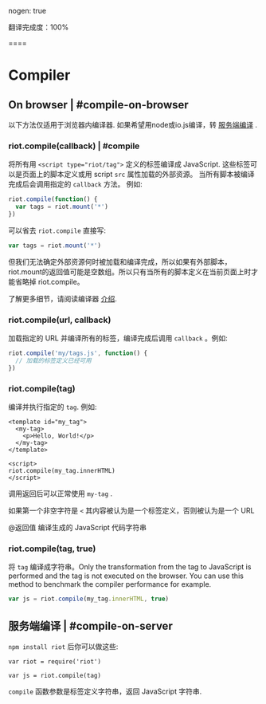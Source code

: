 
nogen: true

翻译完成度：100%

====

# Compiler

## On browser | #compile-on-browser

以下方法仅适用于浏览器内编译器. 如果希望用node或io.js编译，转 [服务端编译](#compile-on-server) .

### riot.compile(callback) | #compile

将所有用 `<script type="riot/tag">` 定义的标签编译成 JavaScript. 这些标签可以是页面上的脚本定义或用 script `src` 属性加载的外部资源。 当所有脚本被编译完成后会调用指定的 `callback` 方法。 例如:

``` javascript
riot.compile(function() {
  var tags = riot.mount('*')
})
```

可以省去 `riot.compile` 直接写:

``` javascript
var tags = riot.mount('*')
```

但我们无法确定外部资源何时被加载和编译完成，所以如果有外部脚本，riot.mount的返回值可能是空数组。所以只有当所有的脚本定义在当前页面上时才能省略掉 riot.compile。

了解更多细节，请阅读编译器 [介绍](/riotjs/compiler.html).

### riot.compile(url, callback)

加载指定的 URL 并编译所有的标签，编译完成后调用 `callback` 。例如:

``` javascript
riot.compile('my/tags.js', function() {
  // 加载的标签定义已经可用
})
```

### riot.compile(tag)

编译并执行指定的 `tag`. 例如:

```
<template id="my_tag">
  <my-tag>
    <p>Hello, World!</p>
  </my-tag>
</template>

<script>
riot.compile(my_tag.innerHTML)
</script>
```

调用返回后可以正常使用 `my-tag` .

如果第一个非空字符是 `<` 其内容被认为是一个标签定义，否则被认为是一个 URL

@返回值 编译生成的 JavaScript 代码字符串

### riot.compile(tag, true)

将 `tag` 编译成字符串。Only the transformation from the tag to JavaScript is performed and the tag is not executed on the browser. You can use this method to benchmark the compiler performance for example.

``` js
var js = riot.compile(my_tag.innerHTML, true)
```

## 服务端编译 | #compile-on-server

`npm install riot` 后你可以做这些:

```
var riot = require('riot')

var js = riot.compile(tag)
```

`compile` 函数参数是标签定义字符串，返回 JavaScript 字符串.
